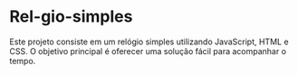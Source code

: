# Rel-gio-simples
Este projeto consiste em um relógio simples utilizando JavaScript, HTML e CSS. O objetivo principal é oferecer uma solução fácil para acompanhar o tempo.
